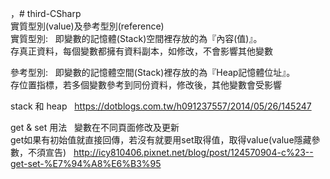 ，# third-CSharp  
 實質型別(value)及參考型別(reference)  
 實質型別:  
 即變數的記憶體(Stack)空間裡存放的為『內容(值)』。  
 存真正資料，每個變數都擁有資料副本，如修改，不會影響其他變數  
 
 參考型別:  
 即變數的記憶體空間(Stack)裡存放的為『Heap記憶體位址』。  
 存位置指標，若多個變數參考到同份資料，修改後，其他變數會受影響  
 
 stack 和 heap  
 https://dotblogs.com.tw/h091237557/2014/05/26/145247  
  
 get & set 用法    
 變數在不同頁面修改及更新  
 get如果有初始值就直接回傳，若沒有就要用set取得值，取得value(value隱藏參數，不須宣告)   
 http://icy810406.pixnet.net/blog/post/124570904-c%23--get-set-%E7%94%A8%E6%B3%95  
 
